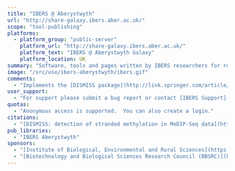 ```yaml
---
title: "IBERS @ Aberystwyth"
url: "http://share-galaxy.ibers.aber.ac.uk/"
scope: "tool-publishing"
platforms:
  - platform_group: "public-server"
    platform_url: "http://share-galaxy.ibers.aber.ac.uk/"
    platform_text: "IBERS @ Aberystwyth Galaxy"
    platform_location: UK
summary: "Software, tools and pages written by IBERS researchers for release to the wider community. "
image: "/src/use/ibers-aberystwyth/ibers.gif"
comments:
  - "Implements the [DISMISS package](http://link.springer.com/article/10.1186/s12859-016-1158-7) for detection of stranded methylation in MeDIP-Seq data."
user_support:
  - "For support please submit a bug report or contact [IBERS Support](mailto:ibers-cs@aber.ac.uk)."
quotas:
  - "Anonymous access is supported.  You can also create a login."
citations:
  - "[DISMISS: detection of stranded methylation in MeDIP-Seq data](http://link.springer.com/article/10.1186/s12859-016-1158-7), by Umar Niazi, Kathrin K. Geyer, Martin J. Vickers, Karl F. Hoffmann, Martin T. Swain, *BMC Bioinformatics* (2016) 17: 295. doi:10.1186/s12859-016-1158-7"
pub_libraries:
  - "IBERS Aberystwyth"
sponsors:
  - "[Institute of Biological, Environmental and Rural Sciences](https://www.aber.ac.uk/en/ibers/),  [Aberystwyth University](http://aber.ac.uk/)"
  - "[Biotechnology and Biological Sciences Research Council (BBSRC)](http://www.bbsrc.ac.uk/)"
---
```

